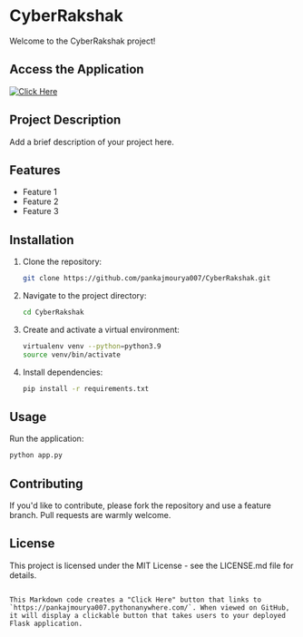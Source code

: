 # CyberRakshak

Welcome to the CyberRakshak project!

## Access the Application

[![Click Here](https://img.shields.io/badge/Click%20Here-Visit%20the%20App-blue)](https://pankajmourya007.pythonanywhere.com/)

## Project Description

Add a brief description of your project here.

## Features

- Feature 1
- Feature 2
- Feature 3

## Installation

1. Clone the repository:
   ```bash
   git clone https://github.com/pankajmourya007/CyberRakshak.git
   ```
2. Navigate to the project directory:
   ```bash
   cd CyberRakshak
   ```
3. Create and activate a virtual environment:
   ```bash
   virtualenv venv --python=python3.9
   source venv/bin/activate
   ```
4. Install dependencies:
   ```bash
   pip install -r requirements.txt
   ```

## Usage

Run the application:
```bash
python app.py
```

## Contributing

If you'd like to contribute, please fork the repository and use a feature branch. Pull requests are warmly welcome.

## License

This project is licensed under the MIT License - see the LICENSE.md file for details.
```

This Markdown code creates a "Click Here" button that links to `https://pankajmourya007.pythonanywhere.com/`. When viewed on GitHub, it will display a clickable button that takes users to your deployed Flask application.

